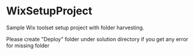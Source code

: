 # WixSetupProject
Sample Wix toolset setup project with folder harvesting.

Please create "Deploy" folder under solution directory if you get any error for missing folder
